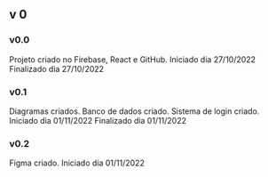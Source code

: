## v 0

### v0.0
Projeto criado no Firebase, React e GitHub.
Iniciado dia 27/10/2022
Finalizado dia 27/10/2022

### v0.1
Diagramas criados. Banco de dados criado. Sistema de login criado.
Iniciado dia 01/11/2022
Finalizado dia 01/11/2022

### v0.2
Figma criado.
Iniciado dia 01/11/2022